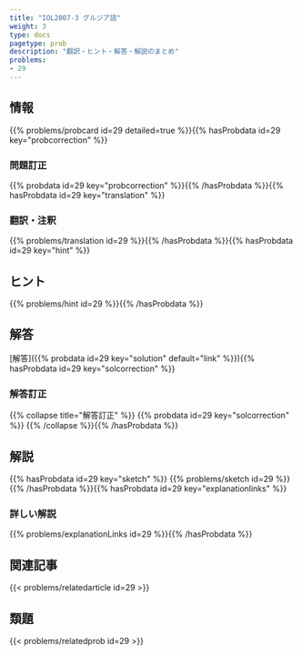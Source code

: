 ```yaml
---
title: "IOL2007-3 グルジア語"
weight: 3
type: docs
pagetype: prob
description: "翻訳・ヒント・解答・解説のまとめ"
problems: 
- 29
---
```


## 情報

{{% problems/probcard id=29 detailed=true %}}{{% hasProbdata id=29 key="probcorrection" %}}

### 問題訂正

{{% probdata id=29 key="probcorrection" %}}{{% /hasProbdata %}}{{% hasProbdata id=29 key="translation" %}}

### 翻訳・注釈

{{% problems/translation id=29 %}}{{% /hasProbdata %}}{{% hasProbdata id=29 key="hint" %}}

## ヒント

{{% problems/hint id=29 %}}{{% /hasProbdata %}}

## 解答

[解答]({{% probdata id=29 key="solution" default="link" %}}){{% hasProbdata id=29 key="solcorrection" %}}

### 解答訂正

{{% collapse title="解答訂正" %}}
{{% probdata id=29 key="solcorrection" %}}
{{% /collapse %}}{{% /hasProbdata %}}

## 解説

{{% hasProbdata id=29 key="sketch" %}}
{{% problems/sketch id=29 %}}
{{% /hasProbdata %}}{{% hasProbdata id=29 key="explanationlinks" %}}

### 詳しい解説

{{% problems/explanationLinks id=29 %}}{{% /hasProbdata %}}

## 関連記事

{{< problems/relatedarticle id=29 >}}

## 類題

{{< problems/relatedprob id=29 >}}
